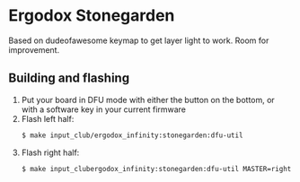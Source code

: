 # Ergodox Stonegarden

Based on dudeofawesome keymap to get layer light to work.
Room for improvement.

## Building and flashing

1. Put your board in DFU mode with either the button on the bottom, or with a software key in your current firmware
1. Flash left half:
    ```bash
    $ make input_club/ergodox_infinity:stonegarden:dfu-util
    ```
1. Flash right half:
    ```bash
    $ make input_clubergodox_infinity:stonegarden:dfu-util MASTER=right
    ```
